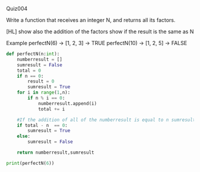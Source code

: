 Quiz004

Write a function that receives an integer N, and returns all its factors. 

[HL] show also the addition of the factors show if the result is the same as N

Example
perfectN(6)   → [1, 2, 3]
				    → TRUE
perfectN(10)  → [1, 2, 5]
				    → FALSE

```py
def perfectN(n:int):
    numberresult = []
    sumresult = False
    total = 0
    if n == 0:
        result = 0
        sumresult = True
    for i in range(1,n):
        if n % i == 0:
            numberresult.append(i)
            total += i

    #If the addition of all of the numberresult is equal to n sumresult is true
    if total - n  == 0:
        sumresult = True
    else:
        sumresult = False

    return numberresult,sumresult

print(perfectN(6))

```
